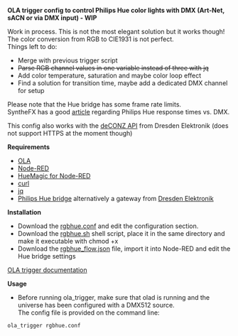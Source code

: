 **OLA trigger config to control Philips Hue color lights with DMX (Art-Net, sACN or via DMX input) - WIP**

Work in process.
This is not the most elegant solution but it works though!  
The color conversion from RGB to CIE1931 is not perfect.  
Things left to do:  
* Merge with previous trigger script
* ~~Parse RGB channel values in one variable instead of three with jq~~
* Add color temperature, saturation and maybe color loop effect
* Find a solution for transition time, maybe add a dedicated DMX channel for setup

Please note that the Hue bridge has some frame rate limits.  
SyntheFX has a good [article](http://support.synthe-fx.com/customer/portal/articles/1330326-philips-hue-response-times-vs-dmx) regarding Philips Hue response times vs. DMX.

This config also works with the [deCONZ API](https://dresden-elektronik.github.io/deconz-rest-doc/) from Dresden Elektronik (does not support HTTPS at the moment though)

**Requirements**

* [OLA](https://www.openlighting.org/ola/)
* [Node-RED](https://nodered.org/)
* [HueMagic for Node-RED](https://github.com/Foddy/node-red-contrib-huemagic)
* [curl](https://curl.haxx.se/)
* [jq](https://stedolan.github.io/jq/)
* [Philips Hue bridge](https://www2.meethue.com) alternatively a gateway from [Dresden Elektronik](https://www.dresden-elektronik.de/funktechnik/solutions/wireless-light-control/gateways/?L=1)

**Installation**
  
* Download the [rgbhue.conf](rgbhue.conf) and edit the configuration section.
* Download the [rgbhue.sh](rgbhue.sh) shell script, place it in the same directory and make it executable with chmod +x
* Download the [rgbhue_flow.json](rgbhue_flow.json) file, import it into Node-RED and edit the Hue bridge settings

[OLA trigger documentation](https://www.openlighting.org/ola/advanced-topics/ola-dmx-trigger/)

**Usage** 

* Before running ola_trigger, make sure that olad is running and the universe has been configured with a DMX512 source.  
The config file is provided on the command line:

`ola_trigger rgbhue.conf`
